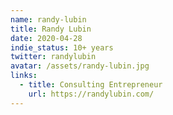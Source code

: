 ```yaml
---
name: randy-lubin
title: Randy Lubin
date: 2020-04-28
indie_status: 10+ years
twitter: randylubin
avatar: /assets/randy-lubin.jpg
links:
  - title: Consulting Entrepreneur
    url: https://randylubin.com/ 
---
```

